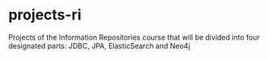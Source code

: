 # projects-ri
Projects of the Information Repositories course that will be divided into four designated parts: JDBC, JPA, ElasticSearch and Neo4j
